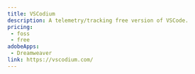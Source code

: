 ```yaml
---
title: VSCodium
description: A telemetry/tracking free version of VSCode.
pricing:
 - foss  
 - free
adobeApps:
 - Dreamweaver
link: https://vscodium.com/
---
```

